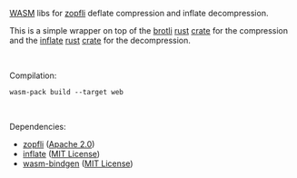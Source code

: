 [WASM](https://developer.mozilla.org/en-US/docs/WebAssembly) libs for [zopfli](https://github.com/google/zopfli) deflate compression and inflate decompression.

This is a simple wrapper on top of the [brotli](https://github.com/zopfli-rs/zopfli) [rust](https://www.rust-lang.org/) [crate](https://crates.io/crates/zopfli) for the compression and the [inflate](https://github.com/image-rs/inflate) [rust](https://www.rust-lang.org/) [crate](https://crates.io/crates/inflate) for the decompression.

<br>

Compilation:

`wasm-pack build --target web`

<br>

Dependencies:
- [zopfli](https://github.com/zopfli-rs/zopfli) ([Apache 2.0](https://github.com/zopfli-rs/zopfli/blob/main/COPYING))
- [inflate](https://github.com/image-rs/inflate) ([MIT License](https://github.com/image-rs/inflate/blob/master/LICENSE))
- [wasm-bindgen](https://github.com/rustwasm/wasm-bindgen) ([MIT License](https://github.com/rustwasm/wasm-bindgen/blob/main/LICENSE-MIT))
